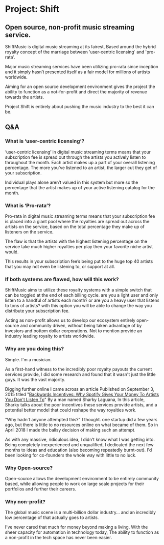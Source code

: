 <h1>Project: Shift</h1>
<h2>Open source, non-profit music streaming service.</h2>

<p>ShiftMusic is digital music streaming at its fairest,
Based around the hybrid royalty concept of the marriage between 'user-centric licensing' and 'pro-rata'.</p>

<p>Major music streaming services have been utilizing pro-rata since inception and it simply hasn’t presented itself as a fair model for millions of artists worldwide.</p>

<p>Aiming for an open source development environment gives the project the ability to function as a not-for-profit and direct the majority of revenue towards the artists.</p>

<p>Project Shift is entirely about pushing the music industry to the best it can be.</p>

<h2>Q&A</h2>

<h3>What is ‘user-centric licensing’?</h3>

<p>‘user-centric licensing’ in digital music streaming terms means that your subscription fee is spread out through the artists you actively listen to throughout the month. Each artist makes up a part of your overall listening percentage. The more you’ve listened to an artist, the larger cut they get of your subscription.</p>

<p>Individual plays alone aren’t valued in this system but more so the percentage that the artist makes up of your active listening catalog for the month.</p>

<h3>What is ‘Pro-rata’?</h3>

<p>Pro-rata in digital music streaming terms means that your subscription fee is placed into a giant pool where the royalties are spread out across the artists on the service, based on the total percentage they make up of listeners on the service.</p>

<p>The flaw is that the artists with the highest listening percentage on the service take much higher royalties per play then your favorite niche artist would.</p>

<p>This results in your subscription fee’s being put to the huge top 40 artists that you may not even be listening to, or support at all.</p>

<h3>If both systems are flawed, how will this work?</h3>

<p>ShiftMusic aims to utilize these royalty systems with a simple switch that can be toggled at the end of each billing cycle.
are you a light user and only listen to a handful of artists each month? or are you a heavy user that listens to tons of artists? with this option you will be able to change the way you distribute your subscription fee.</p>

<p>Acting as non-profit allows us to develop our ecosystem entirely open-source and community driven, without being taken advantage of by investors and bottom dollar corporations. Not to mention provide an industry leading royalty to artists worldwide.</p>

<h3>Why are you doing this?</h3>

<p>Simple. I'm a musician.</p>

<p>As a first-hand witness to the incredibly poor royalty payouts the current services provide, I did some research and found that it wasn't just the little guys. It was the vast majority.</p>

<p>Digging further online I came across an article Published on September 3, 2015 titled "<a href="https://www.linkedin.com/pulse/backwards-incentives-why-spotify-gives-your-money-artists-laguana/" target="_blank">Backwards Incentives: Why Spotify Gives Your Money To Artists You Don't Listen To</a>" By a man named Sharky Laguana, In this article, Sharky talks about the poor incentives these services provide artists, and a potential better model that could reshape the way royalties work.</p>

<p>"Why hadn't anyone attempted this?" I thought. one startup did a few years ago, but there is little to no resources online on what became of them. So in April 2018 I made the ballsy decision of making such an attempt.</p>

<p>As with any massive, ridiculous idea, I didn't know what I was getting into. Being completely inexperienced and unqualified, I dedicated the next few months to ideas and education (also becoming repeatedly burnt-out). I'd been looking for co-founders the whole way with little to no luck.</p>

<h3>Why Open-source?</h3>

<p>Open-source allows the development environment to be entirely community based, while allowing people to work on large scale projects for their portfolios and further their careers.</p>

<h3>Why non-profit?</h3>

<p>The global music scene is a multi-billion dollar industry... and an incredibly low percentage of that actually goes to artists.</p>

<p>I've never cared that much for money beyond making a living. With the sheer capacity for automation in technology today,
The ability to function as a non-profit in the tech space has never been easier.</p>

